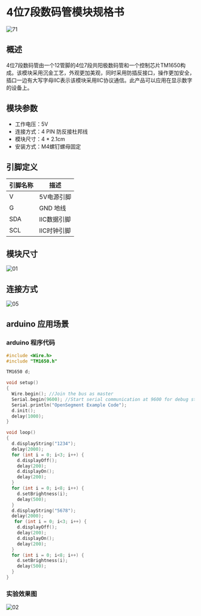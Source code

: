 # 4位7段数码管模块规格书

![71](E:\GitLab\sensors-kit\33.4位7段数码管模块\4位7段数码管模块图片\71.jpg)

## 概述

​         4位7段数码管由一个12管脚的4位7段共阳极数码管和一个控制芯片TM1650构成。该模块采用沉金工艺，外观更加美观，同时采用防插反接口，操作更加安全，插口一边有大写字母IIC表示该模块采用IIC协议通信。此产品可以应用在显示数字的设备上。  

## 模块参数

* 工作电压：5V
* 连接方式：4 PIN 防反接杜邦线
* 模块尺寸：4 * 2.1cm
* 安装方式：M4螺钉螺母固定

## 引脚定义

| 引脚名称| 描述 |
|---- |----|
| V | 5V电源引脚 |
| G | GND 地线 |
| SDA | IIC数据引脚 |
|SCL | IIC时钟引脚 |

## 模块尺寸

![01](E:\GitLab\sensors-kit\33.4位7段数码管模块\4位7段数码管模块图片\01.jpg)

## 连接方式

![05](E:\GitLab\sensors-kit\33.4位7段数码管模块\4位7段数码管模块图片\05.jpg)


##  arduino 应用场景

### arduino 程序代码

```c++
#include <Wire.h>
#include "TM1650.h"

TM1650 d;

void setup() 
{
  Wire.begin(); //Join the bus as master
  Serial.begin(9600); //Start serial communication at 9600 for debug statements
  Serial.println("OpenSegment Example Code");
  d.init();  
  delay(1000);  
}

void loop() 
{
  d.displayString("1234");
  delay(2000);
  for (int i = 0; i<3; i++) {
    d.displayOff();
    delay(200);
    d.displayOn();
    delay(200);
  }  
  for (int i = 0; i<8; i++) {
    d.setBrightness(i);
    delay(500);
  }
  d.displayString("5678");
  delay(2000);
   for (int i = 0; i<3; i++) {
    d.displayOff();
    delay(200);
    d.displayOn();
    delay(200);
  }  
  for (int i = 0; i<8; i++) {
    d.setBrightness(i);
    delay(500);
  }
}
```

### 实验效果图

![02](E:\GitLab\sensors-kit\33.4位7段数码管模块\4位7段数码管模块图片\02.jpg)